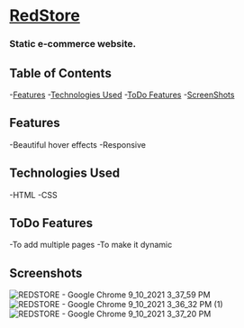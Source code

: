 # [RedStore](https://j-151.github.io/RedStore/)
### Static e-commerce website.
## Table of Contents
-[Features](#features)
-[Technologies Used](#technologies-used)
-[ToDo Features](#todo-features)
-[ScreenShots](#screenshots)

## Features
-Beautiful hover effects
-Responsive

## Technologies Used
-HTML
-CSS

## ToDo Features
-To add multiple pages
-To make it dynamic

## Screenshots
![REDSTORE - Google Chrome 9_10_2021 3_37_59 PM](https://user-images.githubusercontent.com/71957607/132840672-b9e51be5-f5a3-495c-be57-8973eff07a97.png)
![REDSTORE - Google Chrome 9_10_2021 3_36_32 PM (1)](https://user-images.githubusercontent.com/71957607/132840681-9295f2fb-d017-470a-9b59-10d8f18cee33.png)
![REDSTORE - Google Chrome 9_10_2021 3_37_20 PM](https://user-images.githubusercontent.com/71957607/132840695-936617b8-d11f-4c2d-af62-23f02f187b51.png)


